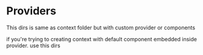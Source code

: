 # Providers
This dirs is same as context folder but with custom provider or components

if you're trying to creating context with default component embedded inside provider. use this dirs